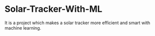 # Solar-Tracker-With-ML
It is a project which makes a solar tracker more efficient and smart with machine learning.
